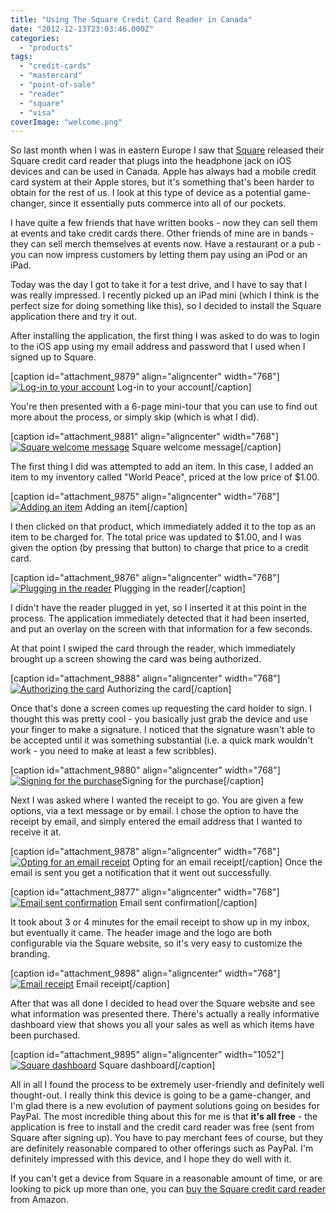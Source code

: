 ```yaml
---
title: "Using The Square Credit Card Reader in Canada"
date: "2012-12-13T23:03:46.000Z"
categories: 
  - "products"
tags: 
  - "credit-cards"
  - "mastercard"
  - "point-of-sale"
  - "reader"
  - "square"
  - "visa"
coverImage: "welcome.png"
---
```


So last month when I was in eastern Europe I saw that [Square](https://squareup.com/#payments/2012-12-13) released their Square credit card reader that plugs into the headphone jack on iOS devices and can be used in Canada. Apple has always had a mobile credit card system at their Apple stores, but it's something that's been harder to obtain for the rest of us. I look at this type of device as a potential game-changer, since it essentially puts commerce into all of our pockets.

I have quite a few friends that have written books - now they can sell them at events and take credit cards there. Other friends of mine are in bands - they can sell merch themselves at events now. Have a restaurant or a pub - you can now impress customers by letting them pay using an iPod or an iPad.

Today was the day I got to take it for a test drive, and I have to say that I was really impressed. I recently picked up an iPad mini (which I think is the perfect size for doing something like this), so I decided to install the Square application there and try it out.

After installing the application, the first thing I was asked to do was to login to the iOS app using my email address and password that I used when I signed up to Square.

\[caption id="attachment\_9879" align="aligncenter" width="768"\][![Log-in to your account](images/register.png)](http://www.migratorynerd.com/wordpress/wp-content/uploads/2012/12/register.png) Log-in to your account\[/caption\]

You're then presented with a 6-page mini-tour that you can use to find out more about the process, or simply skip (which is what I did).

\[caption id="attachment\_9881" align="aligncenter" width="768"\][![Square welcome message](images/welcome.png)](http://www.migratorynerd.com/wordpress/wp-content/uploads/2012/12/welcome.png) Square welcome message\[/caption\]

The first thing I did was attempted to add an item. In this case, I added an item to my inventory called "World Peace", priced at the low price of $1.00.

\[caption id="attachment\_9875" align="aligncenter" width="768"\][![Adding an item](images/add-item.png)](http://www.migratorynerd.com/wordpress/wp-content/uploads/2012/12/add-item.png) Adding an item\[/caption\]

I then clicked on that product, which immediately added it to the top as an item to be charged for. The total price was updated to $1.00, and I was given the option (by pressing that button) to charge that price to a credit card.

\[caption id="attachment\_9876" align="aligncenter" width="768"\][![Plugging in the reader](images/connect-reader.png)](http://www.migratorynerd.com/wordpress/wp-content/uploads/2012/12/connect-reader.png) Plugging in the reader\[/caption\]

I didn't have the reader plugged in yet, so I inserted it at this point in the process. The application immediately detected that it had been inserted, and put an overlay on the screen with that information for a few seconds.

At that point I swiped the card through the reader, which immediately brought up a screen showing the card was being authorized.

\[caption id="attachment\_9888" align="aligncenter" width="768"\][![Authorizing the card](images/auth.png)](http://www.migratorynerd.com/wordpress/wp-content/uploads/2012/12/auth.png) Authorizing the card\[/caption\]

Once that's done a screen comes up requesting the card holder to sign. I thought this was pretty cool - you basically just grab the device and use your finger to make a signature. I noticed that the signature wasn't able to be accepted until it was something substantial (i.e. a quick mark wouldn't work - you need to make at least a few scribbles).

\[caption id="attachment\_9880" align="aligncenter" width="768"\][![Signing for the purchase](images/sign.png)](http://www.migratorynerd.com/wordpress/wp-content/uploads/2012/12/sign.png)Signing for the purchase\[/caption\]

Next I was asked where I wanted the receipt to go. You are given a few options, via a text message or by email. I chose the option to have the receipt by email, and simply entered the email address that I wanted to receive it at.

\[caption id="attachment\_9878" align="aligncenter" width="768"\][![Opting for an email receipt](images/receipt.png)](http://www.migratorynerd.com/wordpress/wp-content/uploads/2012/12/receipt.png) Opting for an email receipt\[/caption\] Once the email is sent you get a notification that it went out successfully.

\[caption id="attachment\_9877" align="aligncenter" width="768"\][![Email sent confirmation](images/email-sent.png)](http://www.migratorynerd.com/wordpress/wp-content/uploads/2012/12/email-sent.png) Email sent confirmation\[/caption\]

It took about 3 or 4 minutes for the email receipt to show up in my inbox, but eventually it came. The header image and the logo are both configurable via the Square website, so it's very easy to customize the branding.

\[caption id="attachment\_9898" align="aligncenter" width="768"\][![Email receipt](images/receipt-email.jpg)](http://www.migratorynerd.com/wordpress/wp-content/uploads/2012/12/receipt-email.jpg) Email receipt\[/caption\]

After that was all done I decided to head over the Square website and see what information was presented there. There's actually a really informative dashboard view that shows you all your sales as well as which items have been purchased.

\[caption id="attachment\_9895" align="aligncenter" width="1052"\][![Square dashboard](images/square-dashboard.png)](http://www.migratorynerd.com/wordpress/wp-content/uploads/2012/12/square-dashboard.png) Square dashboard\[/caption\]

All in all I found the process to be extremely user-friendly and definitely well thought-out. I really think this device is going to be a game-changer, and I'm glad there is a new evolution of payment solutions going on besides for PayPal. The most incredible thing about this for me is that **it's all free** - the application is free to install and the credit card reader was free (sent from Square after signing up). You have to pay merchant fees of course, but they are definitely reasonable compared to other offerings such as PayPal. I'm definitely impressed with this device, and I hope they do well with it.

If you can't get a device from Square in a reasonable amount of time, or are looking to pick up more than one, you can [buy the Square credit card reader](http://amzn.to/14vuywY) from Amazon.
